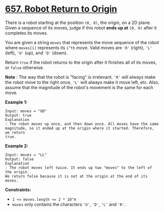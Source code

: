 # [657. Robot Return to Origin](https://leetcode.com/problems/robot-return-to-origin/description/)

There is a robot starting at the position `(0, 0)`, the origin, on
a 2D plane. Given a sequence of its moves, judge if this robot **ends up at**
`(0, 0)` after it completes its moves.

You are given a string `moves` that represents the move sequence of
the robot where `moves[i]` represents its `i^th` move.
Valid moves are `'R'` (right), `'L'` (left),
`'U'` (up), and `'D'` (down).

Return `true` if the robot returns to the origin after it finishes
all of its moves, or `false` otherwise.

**Note** : The way that the robot is "facing" is irrelevant. `'R'`
will always make the robot move to the right once, `'L'` will always
make it move left, etc. Also, assume that the magnitude of the robot's movement
is the same for each move.

**Example 1:**

```
Input: moves = "UD"
Output: true
Explanation
: The robot moves up once, and then down once. All moves have the same 
magnitude, so it ended up at the origin where it started. Therefore, we return 
true.
```

**Example 2:**

```
Input: moves = "LL"
Output: false
Explanation
: The robot moves left twice. It ends up two "moves" to the left of the origin.
We return false because it is not at the origin at the end of its moves.
```

**Constraints:**

- `1 <= moves.length <= 2 * 10^4`
- `moves` only contains the characters `'U'`,
`'D'`, `'L'` and `'R'`.
